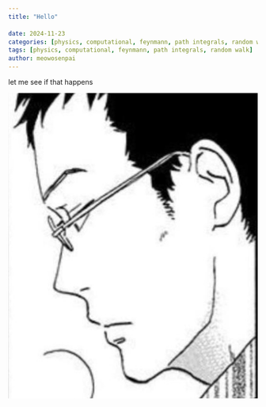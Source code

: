 ```yaml
---
title: "Hello"

date: 2024-11-23
categories: [physics, computational, feynmann, path integrals, random walk]
tags: [physics, computational, feynmann, path integrals, random walk]
author: meowosenpai
---
```


let me see if that happens

![trial](assets\image\posts\2024-11-23-care-to-give\dp.jpg)